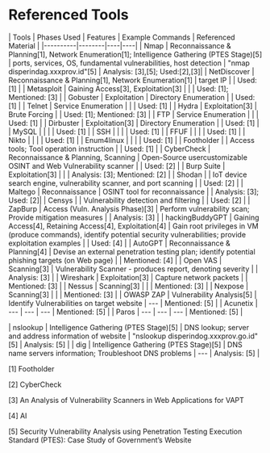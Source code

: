 # Referenced Tools

| Tools				| Phases Used 												| Features 																													| Example Commands	| Referenced Material |
|----------|--------|----|----|
| Nmap 				| Reconnaissance & Planning[1], Network Enumeration[1]; Intelligence Gathering (PTES Stage)[5]		| ports, services, OS, fundamental vulnerabilities, host detection 															| "nmap disperindag.xxxprov.id"[5]										| Analysis: [3],[5]; Used:[2],[3]|
| NetDiscover 		| Reconnaissance & Planning[1], Network Enumeration[1] 												| target IP 																												| 										| Used: [1] 	|
| Metasploit 		| Gaining Access[3], Exploitation[3]																| 																															| 										| Used: [1]; Mentioned: [3]	|
| Gobuster			| Exploitation																						| Directory Enumeration																										| 										| Used: [1]	| 
| Telnet			| Service Enumeration																				| 																															| 										| Used: [1]	| 
| Hydra				| Exploitation[3]																					| Brute Forcing																												| 										| Used: [1]; Mentioned: [3]	| 
| FTP				| Service Enumeration																				| 																															| 										| Used: [1]	| 
| Dirbuster			| Exploitation[3]																					| Directory Enumeration																										| 										| Used: [1]	| 
| MySQL				|																									| 																															| 										| Used: [1]	| 
| SSH				|																									| 																															| 										| Used: [1]	| 
| FFUF				|																									| 																															| 										| Used: [1]	| 
| Nikto				|																									| 																															| 										| Used: [1]	| 
| Enum4linux		|																									| 																															| 										| Used: [1]	| 
| Footholder		|																									| Access tools; Tool operation instruction																		 			| 										| Used: [1]	| 
| CyberCheck		| Reconnaissance & Planning, Scanning																| Open-Source usercustomizable OSINT and Web Vulnerability scanner													 		| 										| Used: [2]	| 
| Burp Suite		| Exploitation[3]																					| 																															| 										| Analysis: [3]; Mentioned: [2]	| 
| Shodan			|																									| IoT device search engine, vulnerability scanner, and port scanning													 	| 										| Used: [2]	| 
| Maltego			| Reconnaissance																					| OSINT tool for reconnaissance													 											| 										| Analysis: [3]; Used: [2]|
| Censys			|																									| Vulnerability detection and filtering													 									| 										| Used: [2]	| 
| ZapBurp			| Access (Vuln. Analysis Phase)[3]																	| Perform vulnerability scan; Provide mitigation measures 																	| 										| Analysis: [3]	| 
| hackingBuddyGPT	| Gaining Access[4], Retaining Access[4], Exploitation[4] 											| Gain root privileges in VM (produce commands), identify potential security vulnerabilities; provide exploitation examples | 										| Used: [4]	| 
| AutoGPT			| Reconnaissance & Planning[4]																		| Devise an external penetration testing plan; identify potential phishing targets (on Web page)							| 										| Mentioned: [4]	| 
| Open VAS			| Scanning[3]																						| Vulnerability Scanner - produces report, denoting severity																| 										| Analysis: [3]	| 
| Wireshark			| Exploitation[3]																					| Capture network packets																									| 										| Mentioned: [3]	| 
| Nessus			| Scanning[3]																						| 																															| 										| Mentioned: [3]	| 
| Nexpose			| Scanning[3]																						| 																															| 										| Mentioned: [3]	| 
| OWASP ZAP			| Vulnerability Analysis[5]																			| Identify Vulnerabilities on target website													 							| ---										| Mentioned: [5]	| 
| Acunetix			| ---																								| ---																														| ---										| Mentioned: [5]	| 
| Paros				| ---																								| ---																														| ---										| Mentioned: [5]	| 

| nslookup			| Intelligence Gathering (PTES Stage)[5]															| DNS lookup; server and address information of website																		| "nslookup disperindog.xxxprov.go.id"[5] 	| Analysis: [5]	| 
| dig				| Intelligence Gathering (PTES Stage)[5]															| DNS name servers information; Troubleshoot DNS problems																	| ---										| Analysis: [5]	| 


[1] Footholder

[2] CyberCheck

[3] An Analysis of Vulnerability Scanners in Web Applications for VAPT

[4] AI

[5] Security Vulnerability Analysis using Penetration Testing Execution Standard (PTES): Case Study of Government’s Website